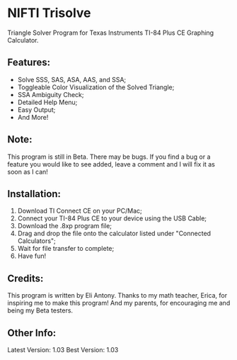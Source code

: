 # NIFTI Trisolve

Triangle Solver Program for Texas Instruments TI-84 Plus CE Graphing Calculator. 

## Features:
* Solve SSS, SAS, ASA, AAS, and SSA;
* Toggleable Color Visualization of the Solved Triangle;
* SSA Ambiguity Check;
* Detailed Help Menu;
* Easy Output;
* And More!
## Note:
This program is still in Beta. There may be bugs. If you find a bug or a feature you would like to see added, leave a comment and I will fix it as soon as I can!
## Installation:
1. Download TI Connect CE on your PC/Mac;
2. Connect your TI-84 Plus CE to your device using the USB Cable;
3. Download the .8xp program file;
4. Drag and drop the file onto the calculator listed under "Connected Calculators";
5. Wait for file transfer to complete;
6. Have fun!
## Credits:
This program is written by Eli Antony.
Thanks to my math teacher, Erica, for inspiring me to make this program!
And my parents, for encouraging me and being my Beta testers.
## Other Info:
Latest Version: 1.03
Best Version: 1.03
